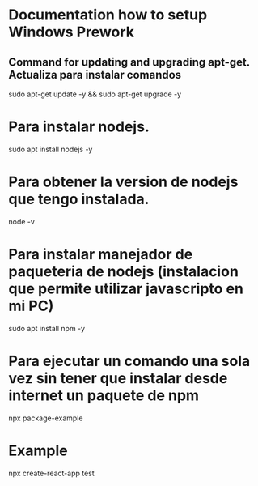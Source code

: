 # Documentation how to setup Windows Prework
## Command for updating and upgrading apt-get. Actualiza para instalar comandos
sudo apt-get update -y && sudo apt-get upgrade -y
# Para instalar nodejs.
sudo apt install nodejs -y
# Para obtener la version de nodejs que tengo instalada.
node -v
# Para instalar manejador de paqueteria de nodejs (instalacion que permite utilizar javascripto en mi PC)
sudo apt install npm -y
# Para ejecutar un comando una sola vez sin tener que instalar desde internet un paquete de npm
npx package-example
# Example
npx create-react-app test